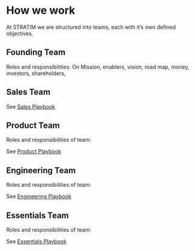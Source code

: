 # How we work

At STRATIM we are structured into teams, each with it’s own defined objectives.

## Founding Team

Roles and responsibilities: On Mission, enablers, vision, road map, money, investors, shareholders,

## Sales Team

See [Sales Playbook](/playbook-sales/README.md)

## Product Team

Roles and responsibilities of team:

See [Product Playbook](/playbook-product/README.md)

## Engineering Team

Roles and responsibilities of team:

See [Engineering Playbook](/playbook-engineering/README.md)

## Essentials Team

Roles and responsibilities of team:

See [Essentials Playbook](/playbook-essentials/README.md)

